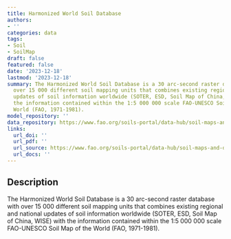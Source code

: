 ```yaml
---
title: Harmonized World Soil Database
authors:
- ''
categories: data
tags:
- Soil
- SoilMap
draft: false
featured: false
date: '2023-12-18'
lastmod: '2023-12-18'
summary: The Harmonized World Soil Database is a 30 arc-second raster database with
  over 15 000 different soil mapping units that combines existing regional and national
  updates of soil information worldwide (SOTER, ESD, Soil Map of China, WISE) with
  the information contained within the 1:5 000 000 scale FAO-UNESCO Soil Map of the
  World (FAO, 1971-1981).
model_repository: ''
data_repository: https://www.fao.org/soils-portal/data-hub/soil-maps-and-databases/harmonized-world-soil-database-v12/en/
links:
  url_doi: ''
  url_pdf: ''
  url_source: https://www.fao.org/soils-portal/data-hub/soil-maps-and-databases/harmonized-world-soil-database-v12/en/
  url_docs: ''
---
```


## Description

The Harmonized World Soil Database is a 30 arc-second raster database with over 15 000 different soil mapping units that combines existing regional and national updates of soil information worldwide (SOTER, ESD, Soil Map of China, WISE) with the information contained within the 1:5 000 000 scale FAO-UNESCO Soil Map of the World (FAO, 1971-1981).

